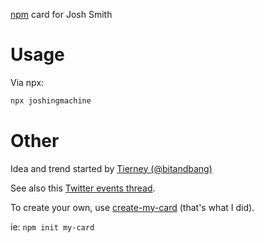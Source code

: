 [npm] card for Josh Smith

# Usage

Via npx:

```bash
npx joshingmachine
```

# Other

Idea and trend started by [Tierney (@bitandbang)]

See also this [Twitter events thread](https://twitter.com/i/events/1078047012032004096).

To create your own, use [create-my-card] (that's what I did).

ie: `npm init my-card`

[npm]: https://www.npmjs.com/
[tierney (@bitandbang)]: https://www.npmjs.com/package/bitandbang
[create-my-card]: https://www.npmjs.com/package/create-my-card

